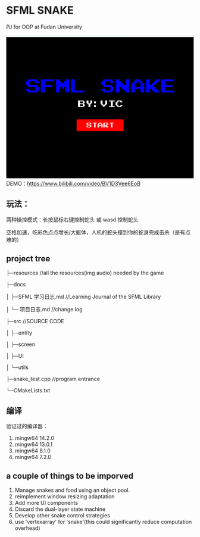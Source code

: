 <!--
 * @Author: vic123 zhangzc_efz@163.com
 * @Date: 2024-05-27 22:12:03
 * @LastEditors: vic123 zhangzc_efz@163.com
 * @LastEditTime: 2024-06-15 20:20:10
 * @FilePath: \SFML-snake\README.md
 * @Description:
 *
 * Copyright (c) 2024 by vic123, All Rights Reserved.
-->

# SFML SNAKE

PJ for OOP at Fudan University

![alt text](2.gif)
DEMO：https://www.bilibili.com/video/BV1D3Vee6EoB

## 玩法：

两种操控模式：长按鼠标右键控制蛇头 或 wasd 控制蛇头

空格加速，吃彩色点点增长/大躯体，人机的蛇头撞到你的蛇身完成击杀（是有点难的）

## project tree

├─resources //all the resources(img audio) needed by the game

├─docs

│ ├─SFML 学习日志.md //Learning Journal of the SFML Library

│ └─ 项目日志.md //change log

├─src //SOURCE CODE

│ ├─entity

│ ├─screen

│ ├─UI

│ └─utils

├─snake_test.cpp //program entrance

└─CMakeLists.txt

## 编译

验证过的编译器：

1. mingw64 14.2.0
2. mingw64 13.0.1
3. mingw64 8.1.0
4. mingw64 7.2.0

## a couple of things to be imporved

1. Manage snakes and food using an object pool.
2. reimplement window resizing adaptation
3. Add more UI components
4. Discard the dual-layer state machine
5. Develop other snake control strategies
6. use 'vertexarray' for 'snake'(this could significantly reduce computation overhead)
